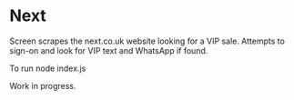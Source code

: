 # Next

Screen scrapes the next.co.uk website looking for a VIP sale.
Attempts to sign-on and look for VIP text and WhatsApp if found.

To run
node index.js

Work in progress.
